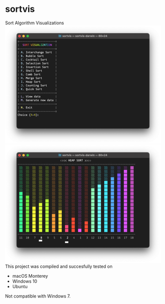 # sortvis
Sort Algorithm Visualizations
![Screenshot on Mac](screen-01-mac.png "Main menu")
![Screenshot on Mac](screen-02-mac.png "Heap Sort in action")
This project was compiled and succesfully tested on
* macOS Monterey
* Windows 10
* Ubuntu

Not compatible with Windows 7.
